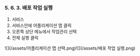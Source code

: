 ### 5. 6. 3. 배포 작업 실행

1. 서비스
2. 서비스안에 어플리케이션 맵 클릭
3. 오른쪽 상단 메뉴에서 작업관리 선택
4. 전체 실행 클릭

![](/assets/어플리케이션 맵 선택.png)![](/assets/배포 작업 실행.png)

